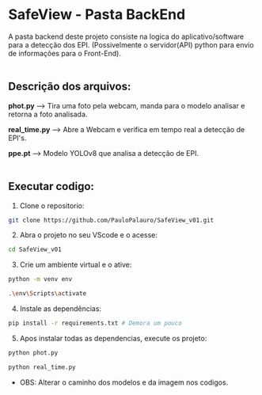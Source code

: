 # SafeView - Pasta BackEnd

A pasta backend deste projeto consiste na logica do aplicativo/software para a detecção dos EPI. (Possivelmente o servidor(API) python para envio de informações para o Front-End).
<br>
<br>

## Descrição dos arquivos:
<strong> phot.py </strong> --> Tira uma foto pela webcam, manda para o modelo analisar e retorna a foto analisada.

<strong> real_time.py </strong> --> Abre a Webcam e verifica em tempo real a detecção de EPI's.

<strong> ppe.pt </strong> --> Modelo YOLOv8 que analisa a detecção de EPI.
<br>
<br>
## Executar codigo:

1. Clone o repositorio:
```bash
git clone https://github.com/PauloPalauro/SafeView_v01.git
```

2. Abra o projeto no seu VScode e o acesse:
```bash
cd SafeView_v01
```

3. Crie um ambiente virtual e o ative:
```bash
python -m venv env
```

```bash
.\env\Scripts\activate
```

4. Instale as dependências:
```bash
pip install -r requirements.txt # Demora um pouco
```

5. Apos instalar todas as dependencias, execute os projeto:
```bash
python phot.py 
```
```bash
python real_time.py 
```

* OBS: Alterar o caminho dos modelos e da imagem nos codigos.